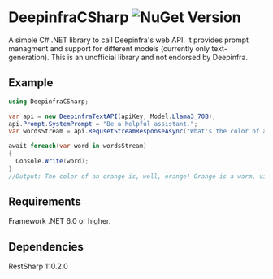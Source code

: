 
# DeepinfraCSharp ![NuGet Version](https://img.shields.io/nuget/v/DeepinfraCSharp?logo=Nuget&link=https%3A%2F%2Fwww.nuget.org%2Fpackages%2FDeepinfraCSharp)


A simple C# .NET library to call Deepinfra's web API. It provides prompt managment and support for different models (currently only text-generation). This is an unofficial library and not endorsed by Deepinfra.


## Example

```C#
using DeepinfraCSharp;

var api = new DeepinfraTextAPI(apiKey, Model.Llama3_70B);
api.Prompt.SystemPrompt = "Be a helpful assistant.";
var wordsStream = api.RequsetStreamResponseAsync("What's the color of an Orange?");

await foreach(var word in wordsStream)
{
  Console.Write(word);
}
//Output: The color of an orange is, well, orange! Orange is a warm, vibrant color that is named after the fruit. It is a mixture of red and yellow, and is often associated with energy, enthusiasm, and creativity.
```

## Requirements

Framework .NET 6.0 or higher.

## Dependencies

RestSharp 110.2.0
